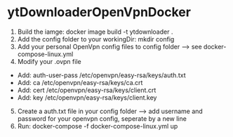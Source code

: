 # ytDownloaderOpenVpnDocker
1. Build the iamge: docker image build -t ytdownloader .
2. Add the config folder to your workingDir: mkdir config
3. Add your personal OpenVpn config files to config folder --> see docker-compose-linux.yml
4. Modify your .ovpn file
- Add: auth-user-pass /etc/openvpn/easy-rsa/keys/auth.txt
- Add: ca /etc/openvpn/easy-rsa/keys/ca.crt
- Add: cert /etc/openvpn/easy-rsa/keys/client.crt
- Add: key /etc/openvpn/easy-rsa/keys/client.key
5. Create a auth.txt file in your config folder --> add username and password for your openvpn config, seperate by a new line
6. Run: docker-compose -f docker-compose-linux.yml up